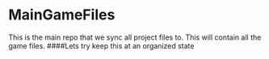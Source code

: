 # MainGameFiles
This is the main repo that we sync all project files to. This will contain all the game files.
####Lets try keep this at an organized state
